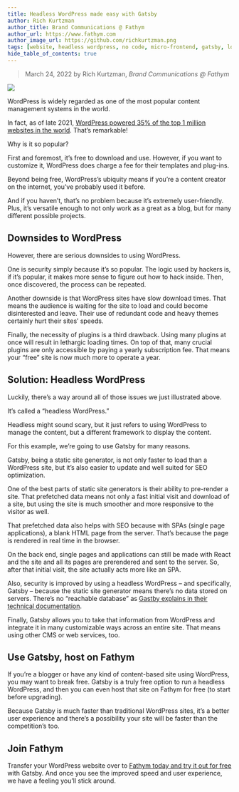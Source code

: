 ```yaml
---
title: Headless WordPress made easy with Gatsby
author: Rich Kurtzman
author_title: Brand Communications @ Fathym
author_url: https://www.fathym.com
author_image_url: https://github.com/richkurtzman.png
tags: [website, headless wordpress, no code, micro-frontend, gatsby, low code]
hide_table_of_contents: true
---
```


> March 24, 2022 by Rich Kurtzman, _Brand Communications @ Fathym_

![](/img/gatsbylogo.jpeg)

WordPress is widely regarded as one of the most popular content management systems in the world.  

In fact, as of late 2021, [WordPress powered 35% of the top 1 million websites in the world](https://gracethemes.com/wordpress-is-still-the-most-popular-cms-choice-top-trends-in-2020-and-predictions-for-2021/). That’s remarkable! 

Why is it so popular?  

First and foremost, it’s free to download and use. However, if you want to customize it, WordPress does charge a fee for their templates and plug-ins.  

Beyond being free, WordPress’s ubiquity means if you’re a content creator on the internet, you’ve probably used it before.  

And if you haven’t, that’s no problem because it’s extremely user-friendly. Plus, it’s versatile enough to not only work as a great as a blog, but for many different possible projects.  

## Downsides to WordPress 

However, there are serious downsides to using WordPress.  

One is security simply because it’s so popular. The logic used by hackers is, if it’s popular, it makes more sense to figure out how to hack inside. Then, once discovered, the process can be repeated.  

Another downside is that WordPress sites have slow download times. That means the audience is waiting for the site to load and could become disinterested and leave. Their use of redundant code and heavy themes certainly hurt their sites’ speeds.  

Finally, the necessity of plugins is a third drawback. Using many plugins at once will result in lethargic loading times. On top of that, many crucial plugins are only accessible by paying a yearly subscription fee. That means your “free” site is now much more to operate a year.  

## Solution: Headless WordPress 

Luckily, there’s a way around all of those issues we just illustrated above. 

It’s called a “headless WordPress.” 

Headless might sound scary, but it just refers to using WordPress to manage the content, but a different framework to display the content.  

For this example, we’re going to use Gatsby for many reasons.  

Gatsby, being a static site generator, is not only faster to load than a WordPress site, but it’s also easier to update and well suited for SEO optimization.  

One of the best parts of static site generators is their ability to pre-render a site. That prefetched data means not only a fast initial visit and download of a site, but using the site is much smoother and more responsive to the visitor as well.  

That prefetched data also helps with SEO because with SPAs (single page applications), a blank HTML page from the server. That’s because the page is rendered in real time in the browser.  

On the back end, single pages and applications can still be made with React and the site and all its pages are prerendered and sent to the server. So, after that initial visit, the site actually acts more like an SPA.  

Also, security is improved by using a headless WordPress – and specifically, Gatsby – because the static site generator means there’s no data stored on servers. There’s no “reachable database” as [Gastby explains in their technical documentation](https://www.gatsbyjs.com/docs/glossary/headless-wordpress/#:~:text=A%20headless%20WordPress%20site%20is,content%20to%20a%20site%20visitor). 

Finally, Gatsby allows you to take that information from WordPress and integrate it in many customizable ways across an entire site. That means using other CMS or web services, too.  

## Use Gatsby, host on Fathym 

If you’re a blogger or have any kind of content-based site using WordPress, you may want to break free. Gatsby is a truly free option to run a headless WordPress, and then you can even host that site on Fathym for free (to start before upgrading).  

Because Gatsby is much faster than traditional WordPress sites, it’s a better user experience and there’s a possibility your site will be faster than the competition’s too.  

## Join Fathym 

Transfer your WordPress website over to [Fathym today and try it out for free](https://www.fathym.com/dashboard) with Gatsby. And once you see the improved speed and user experience, we have a feeling you’ll stick around.  